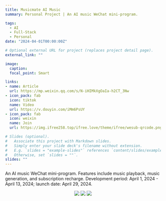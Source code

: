 ```yaml
---
title: Musicmate AI Music
summary: Personal Project | An AI music WeChat mini-program.

tags:
  - AI
  - Full-Stack
  - Personal
date: "2024-04-01T00:00:00Z"

# Optional external URL for project (replaces project detail page).
external_link: ""

image:
  caption:
  focal_point: Smart

links:
- name: Article
  url: https://mp.weixin.qq.com/s/N-iHIMkXgOaIa-h2CT_3Nw
- icon_pack: fab
  icon: tiktok
  name: Video
  url: https://v.douyin.com/iMm6PsUY
- icon_pack: fab
  icon: weixin
  name: Join
  url: https://img.ifree258.top/ifree.love/theme/ifree/wesub-qrcode.png

# Slides (optional).
#   Associate this project with Markdown slides.
#   Simply enter your slide deck's filename without extension.
#   E.g. `slides = "example-slides"` references `content/slides/example-slides.md`.
#   Otherwise, set `slides = ""`.
slides: ""
---
```


An AI music WeChat mini-program. Features include music playback, music generation, and subscription recharge. Development period: April 1, 2024 - April 13, 2024; launch date: April 29, 2024.

<p align='center'>
<a href="https://mp.weixin.qq.com/s/N-iHIMkXgOaIa-h2CT_3Nw"><img src="https://img.ifree258.top/me.ifree.love/projects/240430-1-02.png"></a>
<a href="https://mp.weixin.qq.com/s/N-iHIMkXgOaIa-h2CT_3Nw"><img src="https://img.ifree258.top/me.ifree.love/projects/240430-1-04.png"></a>
<a href="https://mp.weixin.qq.com/s/N-iHIMkXgOaIa-h2CT_3Nw"><img src="https://img.ifree258.top/me.ifree.love/projects/240430-1-05.png"></a>
</p>